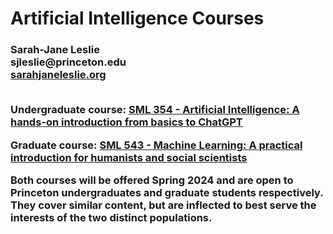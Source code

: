 
<h1>Artificial Intelligence Courses<br></h1>
<h3>Sarah-Jane Leslie<br>
sjleslie@princeton.edu<br>
<a href="www.sarahjaneleslie.org">sarahjaneleslie.org</a><br><br>

<p><b>Undergraduate course:</b> <a href="/SML354">SML 354 - Artificial Intelligence: A hands-on introduction from basics to ChatGPT</a></p>

<p><b>Graduate course:</b> <a href="/SML543">SML 543 - Machine Learning: A practical introduction for humanists and social scientists</a></p>

<p>Both courses will be offered Spring 2024 and are open to Princeton undergraduates and graduate students respectively. They cover similar content, but are inflected to best serve the interests of the two distinct populations. </p>


